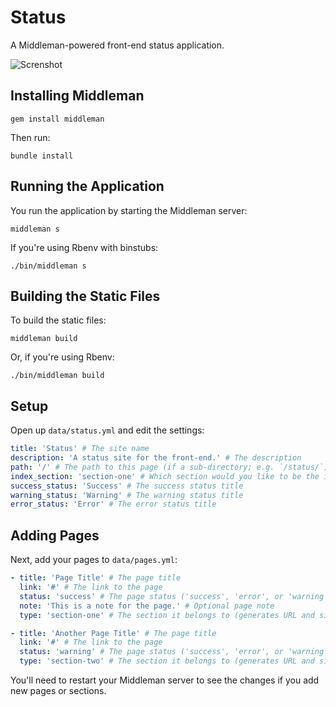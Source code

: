 Status
======

A Middleman-powered front-end status application.

![Screnshot](http://cl.drewb.io/image/0I1K2s0I2Z29/Status%202014-04-28%2009-34-27%202014-04-28%2009-34-30.png)

## Installing Middleman

```shell
gem install middleman
```

Then run:

```shell
bundle install
```

## Running the Application

You run the application by starting the Middleman server:

```shell
middleman s
```

If you're using Rbenv with binstubs:

```shell
./bin/middleman s
```

## Building the Static Files

To build the static files:

```shell
middleman build
```

Or, if you're using Rbenv:

```shell
./bin/middleman build
```

Setup
-----

Open up `data/status.yml` and edit the settings:

```yaml
title: 'Status' # The site name
description: 'A status site for the front-end.' # The description
path: '/' # The path to this page (if a sub-directory; e.g. `/status/`)
index_section: 'section-one' # Which section would you like to be the index
success_status: 'Success' # The success status title
warning_status: 'Warning' # The warning status title
error_status: 'Error' # The error status title
```

Adding Pages
------------

Next, add your pages to `data/pages.yml`:

```yaml
- title: 'Page Title' # The page title
  link: '#' # The link to the page
  status: 'success' # The page status ('success', 'error', or 'warning')
  note: 'This is a note for the page.' # Optional page note
  type: 'section-one' # The section it belongs to (generates URL and sidebar item)

- title: 'Another Page Title' # The page title
  link: '#' # The link to the page
  status: 'warning' # The page status ('success', 'error', or 'warning')
  type: 'section-two' # The section it belongs to (generates URL and sidebar item)
```

You'll need to restart your Middleman server to see the changes if you add new pages or sections.

